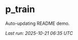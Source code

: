 # p_train

Auto-updating README demo.

<!--START_SECTION:status-->
_Last run: 2025-10-21 06:35 UTC_
<!--END_SECTION:status-->






































































































































































































































































































































































































































































































































































































































































































































































































































































































































































































































































































































































































































































































































































